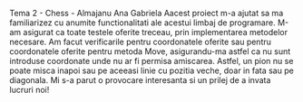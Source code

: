 Tema 2 - Chess - Almajanu Ana Gabriela
Aacest proiect m-a ajutat sa ma familiarizez cu anumite functionalitati ale acestui limbaj de programare.
M-am asigurat ca toate testele oferite treceau, prin implementarea metodelor necesare.
Am facut verificarile pentru coordonatele oferite sau pentru coordonatele oferite pentru metoda Move,
asigurandu-ma astfel ca nu sunt introduse coordonate unde nu ar fi permisa amiscarea. Astfel, un pion 
nu se poate misca inapoi sau pe aceeasi linie cu pozitia veche, doar in fata sau pe diagonala.
Mi s-a parut o provocare interesanta si un prilej de a invata lucruri noi!
